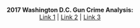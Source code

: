 
<p align="center">
  <b>2017 Washington D.C. Gun Crime Analysis:</b><br>
  <a href="#">Link 1</a> |
  <a href="#">Link 2</a> |
  <a href="#">Link 3</a>
</p>
